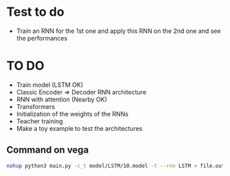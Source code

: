 # Test to do

- Train an RNN for the 1st one and apply this RNN on the 2nd one and see the performances



# TO DO

- Train model (LSTM OK)
- Classic Encoder => Decoder RNN architecture
- RNN with attention (Nearby OK)
- Transformers
- Initialization of the weights of the RNNs
- Teacher training
- Make a toy example to test the architectures

## Command on vega

```bash
nohup python3 main.py -c_t model/LSTM/10.model -t --rnn LSTM > file.out 2> err.log &
```



